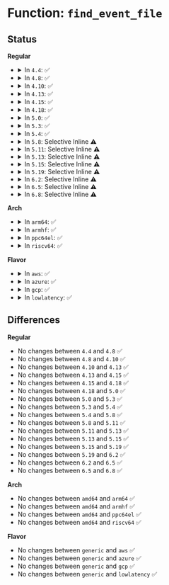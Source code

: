 # Function: <code>find_event_file</code>

## Status
<b>Regular</b>
<ul>
<li>
<details>
<summary>In <code>4.4</code>: ✅</summary>

```c
struct trace_event_file *find_event_file(struct trace_array *tr, const char *system, const char *event);
```

**Collision:** Unique Global

**Inline:** No

**Transformation:** False

**Instances:**

```
In kernel/trace/trace_events.c (ffffffff81161080)
Location: kernel/trace/trace_events.c:2552
Inline: False
Direct callers:
  - kernel/trace/trace_events.c:event_enable_func
  - kernel/trace/trace_events_trigger.c:event_enable_trigger_func
```
**Symbols:**

```
ffffffff81161080-ffffffff81161116: find_event_file (STB_GLOBAL)
```
</details>
</li>
<li>
<details>
<summary>In <code>4.8</code>: ✅</summary>

```c
struct trace_event_file *find_event_file(struct trace_array *tr, const char *system, const char *event);
```

**Collision:** Unique Global

**Inline:** No

**Transformation:** False

**Instances:**

```
In kernel/trace/trace_events.c (ffffffff8116b7a0)
Location: kernel/trace/trace_events.c:2457
Inline: False
Direct callers:
  - kernel/trace/trace_events.c:event_enable_func
  - kernel/trace/trace_events_trigger.c:event_enable_trigger_func
```
**Symbols:**

```
ffffffff8116b7a0-ffffffff8116b82c: find_event_file (STB_GLOBAL)
```
</details>
</li>
<li>
<details>
<summary>In <code>4.10</code>: ✅</summary>

```c
struct trace_event_file *find_event_file(struct trace_array *tr, const char *system, const char *event);
```

**Collision:** Unique Global

**Inline:** No

**Transformation:** False

**Instances:**

```
In kernel/trace/trace_events.c (ffffffff81176a90)
Location: kernel/trace/trace_events.c:2426
Inline: False
Direct callers:
  - kernel/trace/trace_events.c:event_enable_func
  - kernel/trace/trace_events_trigger.c:event_enable_trigger_func
```
**Symbols:**

```
ffffffff81176a90-ffffffff81176b1c: find_event_file (STB_GLOBAL)
```
</details>
</li>
<li>
<details>
<summary>In <code>4.13</code>: ✅</summary>

```c
struct trace_event_file *find_event_file(struct trace_array *tr, const char *system, const char *event);
```

**Collision:** Unique Global

**Inline:** No

**Transformation:** False

**Instances:**

```
In kernel/trace/trace_events.c (ffffffff81179850)
Location: kernel/trace/trace_events.c:2466
Inline: False
Direct callers:
  - kernel/trace/trace_events.c:event_enable_func
  - kernel/trace/trace_events_trigger.c:event_enable_trigger_func
```
**Symbols:**

```
ffffffff81179850-ffffffff811798db: find_event_file (STB_GLOBAL)
```
</details>
</li>
<li>
<details>
<summary>In <code>4.15</code>: ✅</summary>

```c
struct trace_event_file *find_event_file(struct trace_array *tr, const char *system, const char *event);
```

**Collision:** Unique Global

**Inline:** No

**Transformation:** False

**Instances:**

```
In kernel/trace/trace_events.c (ffffffff81186fb0)
Location: kernel/trace/trace_events.c:2479
Inline: False
Direct callers:
  - kernel/trace/trace_events.c:event_enable_func
  - kernel/trace/trace_events_trigger.c:event_enable_trigger_func
```
**Symbols:**

```
ffffffff81186fb0-ffffffff8118703b: find_event_file (STB_GLOBAL)
```
</details>
</li>
<li>
<details>
<summary>In <code>4.18</code>: ✅</summary>

```c
struct trace_event_file *find_event_file(struct trace_array *tr, const char *system, const char *event);
```

**Collision:** Unique Global

**Inline:** No

**Transformation:** False

**Instances:**

```
In kernel/trace/trace_events.c (ffffffff811960a0)
Location: kernel/trace/trace_events.c:2503
Inline: False
Direct callers:
  - kernel/trace/trace_events.c:event_enable_func
  - kernel/trace/trace_events_trigger.c:event_enable_trigger_func
```
**Symbols:**

```
ffffffff811960a0-ffffffff811960d0: find_event_file (STB_GLOBAL)
```
</details>
</li>
<li>
<details>
<summary>In <code>5.0</code>: ✅</summary>

```c
struct trace_event_file *find_event_file(struct trace_array *tr, const char *system, const char *event);
```

**Collision:** Unique Global

**Inline:** No

**Transformation:** False

**Instances:**

```
In kernel/trace/trace_events.c (ffffffff811a4200)
Location: kernel/trace/trace_events.c:2504
Inline: False
Direct callers:
  - kernel/trace/trace_events.c:event_enable_func
  - kernel/trace/trace_events_trigger.c:event_enable_trigger_func
```
**Symbols:**

```
ffffffff811a4200-ffffffff811a4230: find_event_file (STB_GLOBAL)
```
</details>
</li>
<li>
<details>
<summary>In <code>5.3</code>: ✅</summary>

```c
struct trace_event_file *find_event_file(struct trace_array *tr, const char *system, const char *event);
```

**Collision:** Unique Global

**Inline:** No

**Transformation:** False

**Instances:**

```
In kernel/trace/trace_events.c (ffffffff811b20b0)
Location: kernel/trace/trace_events.c:2494
Inline: False
Direct callers:
  - kernel/trace/trace_events.c:event_enable_func
  - kernel/trace/trace_events_trigger.c:event_enable_trigger_func
```
**Symbols:**

```
ffffffff811b20b0-ffffffff811b20e0: find_event_file (STB_GLOBAL)
```
</details>
</li>
<li>
<details>
<summary>In <code>5.4</code>: ✅</summary>

```c
struct trace_event_file *find_event_file(struct trace_array *tr, const char *system, const char *event);
```

**Collision:** Unique Global

**Inline:** No

**Transformation:** False

**Instances:**

```
In kernel/trace/trace_events.c (ffffffff811bd730)
Location: kernel/trace/trace_events.c:2493
Inline: False
Direct callers:
  - kernel/trace/trace_events.c:event_enable_func
  - kernel/trace/trace_events_trigger.c:event_enable_trigger_func
```
**Symbols:**

```
ffffffff811bd730-ffffffff811bd760: find_event_file (STB_GLOBAL)
```
</details>
</li>
<li>
<details>
<summary>In <code>5.8</code>: Selective Inline ⚠️</summary>

```c
struct trace_event_file *find_event_file(struct trace_array *tr, const char *system, const char *event);
```

**Collision:** Unique Global

**Inline:** Selective

**Transformation:** False

**Instances:**

```
In kernel/trace/trace_events.c (ffffffff811d6cb6)
Location: kernel/trace/trace_events.c:2698
Inline: True
Inline callers:
  - kernel/trace/trace_events.c:event_enable_func
  - kernel/trace/trace_events.c:trace_get_event_file
Direct callers:
  - kernel/trace/trace_events_trigger.c:event_enable_trigger_func
  - kernel/trace/trace_events_hist.c:find_event_var
  - kernel/trace/trace_events_hist.c:find_match_var
  - kernel/trace/trace_boot.c:trace_boot_init_one_event
```
**Symbols:**

```
ffffffff811d6eb0-ffffffff811d6ee0: find_event_file (STB_GLOBAL)
```
</details>
</li>
<li>
<details>
<summary>In <code>5.11</code>: Selective Inline ⚠️</summary>

```c
struct trace_event_file *find_event_file(struct trace_array *tr, const char *system, const char *event);
```

**Collision:** Unique Global

**Inline:** Selective

**Transformation:** False

**Instances:**

```
In kernel/trace/trace_events.c (ffffffff811d4036)
Location: kernel/trace/trace_events.c:2714
Inline: True
Inline callers:
  - kernel/trace/trace_events.c:event_enable_func
  - kernel/trace/trace_events.c:trace_get_event_file
Direct callers:
  - kernel/trace/trace_events_trigger.c:event_enable_trigger_func
  - kernel/trace/trace_events_hist.c:find_event_var
  - kernel/trace/trace_events_hist.c:find_match_var
  - kernel/trace/trace_boot.c:trace_boot_init_one_event
```
**Symbols:**

```
ffffffff811d4230-ffffffff811d4260: find_event_file (STB_GLOBAL)
```
</details>
</li>
<li>
<details>
<summary>In <code>5.13</code>: Selective Inline ⚠️</summary>

```c
struct trace_event_file *find_event_file(struct trace_array *tr, const char *system, const char *event);
```

**Collision:** Unique Global

**Inline:** Selective

**Transformation:** False

**Instances:**

```
In kernel/trace/trace_events.c (ffffffff811d5726)
Location: kernel/trace/trace_events.c:2925
Inline: True
Inline callers:
  - kernel/trace/trace_events.c:event_enable_func
  - kernel/trace/trace_events.c:trace_get_event_file
Direct callers:
  - kernel/trace/trace_events_trigger.c:event_enable_trigger_func
  - kernel/trace/trace_events_hist.c:find_event_var
  - kernel/trace/trace_events_hist.c:find_event_var
  - kernel/trace/trace_boot.c:trace_boot_init_one_event
```
**Symbols:**

```
ffffffff811d5920-ffffffff811d5950: find_event_file (STB_GLOBAL)
```
</details>
</li>
<li>
<details>
<summary>In <code>5.15</code>: Selective Inline ⚠️</summary>

```c
struct trace_event_file *find_event_file(struct trace_array *tr, const char *system, const char *event);
```

**Collision:** Unique Global

**Inline:** Selective

**Transformation:** False

**Instances:**

```
In kernel/trace/trace_events.c (ffffffff81202586)
Location: kernel/trace/trace_events.c:2942
Inline: True
Inline callers:
  - kernel/trace/trace_events.c:event_enable_func
  - kernel/trace/trace_events.c:trace_get_event_file
Direct callers:
  - kernel/trace/trace_events_trigger.c:event_enable_trigger_func
  - kernel/trace/trace_eprobe.c:enable_trace_eprobe
  - kernel/trace/trace_events_hist.c:find_event_var
  - kernel/trace/trace_events_hist.c:find_event_var
  - kernel/trace/trace_boot.c:trace_boot_init_one_event
```
**Symbols:**

```
ffffffff812027a0-ffffffff812027d0: find_event_file (STB_GLOBAL)
```
</details>
</li>
<li>
<details>
<summary>In <code>5.19</code>: Selective Inline ⚠️</summary>

```c
struct trace_event_file *find_event_file(struct trace_array *tr, const char *system, const char *event);
```

**Collision:** Unique Global

**Inline:** Selective

**Transformation:** False

**Instances:**

```
In kernel/trace/trace_events.c (ffffffff8123d9c6)
Location: kernel/trace/trace_events.c:3045
Inline: True
Inline callers:
  - kernel/trace/trace_events.c:event_enable_func
  - kernel/trace/trace_events.c:trace_get_event_file
Direct callers:
  - kernel/trace/trace_events_trigger.c:event_enable_trigger_parse
  - kernel/trace/trace_eprobe.c:enable_trace_eprobe
  - kernel/trace/trace_events_hist.c:find_event_var
  - kernel/trace/trace_events_hist.c:find_event_var
  - kernel/trace/trace_boot.c:trace_boot_init_one_event
```
**Symbols:**

```
ffffffff8123dbf0-ffffffff8123dc38: find_event_file (STB_GLOBAL)
```
</details>
</li>
<li>
<details>
<summary>In <code>6.2</code>: Selective Inline ⚠️</summary>

```c
struct trace_event_file *find_event_file(struct trace_array *tr, const char *system, const char *event);
```

**Collision:** Unique Global

**Inline:** Selective

**Transformation:** False

**Instances:**

```
In kernel/trace/trace_events.c (ffffffff8128b0f6)
Location: kernel/trace/trace_events.c:3136
Inline: True
Inline callers:
  - kernel/trace/trace_events.c:event_enable_func
  - kernel/trace/trace_events.c:trace_get_event_file
Direct callers:
  - kernel/trace/trace_events_trigger.c:event_enable_trigger_parse
  - kernel/trace/trace_eprobe.c:enable_trace_eprobe
  - kernel/trace/trace_events_hist.c:find_event_var
  - kernel/trace/trace_events_hist.c:find_event_var
  - kernel/trace/trace_boot.c:trace_boot_init_one_event
```
**Symbols:**

```
ffffffff8128b330-ffffffff8128b378: find_event_file (STB_GLOBAL)
```
</details>
</li>
<li>
<details>
<summary>In <code>6.5</code>: Selective Inline ⚠️</summary>

```c
struct trace_event_file *find_event_file(struct trace_array *tr, const char *system, const char *event);
```

**Collision:** Unique Global

**Inline:** Selective

**Transformation:** False

**Instances:**

```
In kernel/trace/trace_events.c (ffffffff812a8046)
Location: kernel/trace/trace_events.c:3130
Inline: True
Inline callers:
  - kernel/trace/trace_events.c:event_enable_func
  - kernel/trace/trace_events.c:trace_get_event_file
Direct callers:
  - kernel/trace/trace_events_trigger.c:event_enable_trigger_parse
  - kernel/trace/trace_eprobe.c:enable_trace_eprobe
  - kernel/trace/trace_events_hist.c:find_event_var
  - kernel/trace/trace_events_hist.c:find_event_var
  - kernel/trace/trace_boot.c:trace_boot_init_one_event
```
**Symbols:**

```
ffffffff812a8280-ffffffff812a82c8: find_event_file (STB_GLOBAL)
```
</details>
</li>
<li>
<details>
<summary>In <code>6.8</code>: Selective Inline ⚠️</summary>

```c
struct trace_event_file *find_event_file(struct trace_array *tr, const char *system, const char *event);
```

**Collision:** Unique Global

**Inline:** Selective

**Transformation:** False

**Instances:**

```
In kernel/trace/trace_events.c (ffffffff812c3ce6)
Location: kernel/trace/trace_events.c:3322
Inline: True
Inline callers:
  - kernel/trace/trace_events.c:event_enable_func
  - kernel/trace/trace_events.c:trace_get_event_file
Direct callers:
  - kernel/trace/trace_events_trigger.c:event_enable_trigger_parse
  - kernel/trace/trace_eprobe.c:enable_trace_eprobe
  - kernel/trace/trace_events_hist.c:find_event_var
  - kernel/trace/trace_events_hist.c:find_event_var
  - kernel/trace/trace_boot.c:trace_boot_init_one_event
```
**Symbols:**

```
ffffffff812c3f50-ffffffff812c3f98: find_event_file (STB_GLOBAL)
```
</details>
</li>
</ul>
<b>Arch</b>
<ul>
<li>
<details>
<summary>In <code>arm64</code>: ✅</summary>

```c
struct trace_event_file *find_event_file(struct trace_array *tr, const char *system, const char *event);
```

**Collision:** Unique Global

**Inline:** No

**Transformation:** False

**Instances:**

```
In kernel/trace/trace_events.c (ffff80001023ca98)
Location: kernel/trace/trace_events.c:2493
Inline: False
Direct callers:
  - kernel/trace/trace_events.c:event_enable_func
  - kernel/trace/trace_events_trigger.c:event_enable_trigger_func
```
**Symbols:**

```
ffff80001023ca98-ffff80001023cad4: find_event_file (STB_GLOBAL)
```
</details>
</li>
<li>
<details>
<summary>In <code>armhf</code>: ✅</summary>

```c
struct trace_event_file *find_event_file(struct trace_array *tr, const char *system, const char *event);
```

**Collision:** Unique Global

**Inline:** No

**Transformation:** False

**Instances:**

```
In kernel/trace/trace_events.c (c0478380)
Location: kernel/trace/trace_events.c:2493
Inline: False
Direct callers:
  - kernel/trace/trace_events.c:event_enable_func
  - kernel/trace/trace_events_trigger.c:event_enable_trigger_func
```
**Symbols:**

```
c0478380-c04783c4: find_event_file (STB_GLOBAL)
```
</details>
</li>
<li>
<details>
<summary>In <code>ppc64el</code>: ✅</summary>

```c
struct trace_event_file *find_event_file(struct trace_array *tr, const char *system, const char *event);
```

**Collision:** Unique Global

**Inline:** No

**Transformation:** False

**Instances:**

```
In kernel/trace/trace_events.c (c0000000002cbce0)
Location: kernel/trace/trace_events.c:2493
Inline: False
Direct callers:
  - kernel/trace/trace_events.c:event_enable_func
  - kernel/trace/trace_events_trigger.c:event_enable_trigger_func
```
**Symbols:**

```
c0000000002cbce0-c0000000002cbd48: find_event_file (STB_GLOBAL)
```
</details>
</li>
<li>
<details>
<summary>In <code>riscv64</code>: ✅</summary>

```c
struct trace_event_file *find_event_file(struct trace_array *tr, const char *system, const char *event);
```

**Collision:** Unique Global

**Inline:** No

**Transformation:** False

**Instances:**

```
In kernel/trace/trace_events.c (ffffffe000192ba0)
Location: kernel/trace/trace_events.c:2493
Inline: False
Direct callers:
  - kernel/trace/trace_events.c:event_enable_func
  - kernel/trace/trace_events_trigger.c:event_enable_trigger_func
```
**Symbols:**

```
ffffffe000192ba0-ffffffe000192bd4: find_event_file (STB_GLOBAL)
```
</details>
</li>
</ul>
<b>Flavor</b>
<ul>
<li>
<details>
<summary>In <code>aws</code>: ✅</summary>

```c
struct trace_event_file *find_event_file(struct trace_array *tr, const char *system, const char *event);
```

**Collision:** Unique Global

**Inline:** No

**Transformation:** False

**Instances:**

```
In kernel/trace/trace_events.c (ffffffff811b5d50)
Location: kernel/trace/trace_events.c:2493
Inline: False
Direct callers:
  - kernel/trace/trace_events.c:event_enable_func
  - kernel/trace/trace_events_trigger.c:event_enable_trigger_func
```
**Symbols:**

```
ffffffff811b5d50-ffffffff811b5d80: find_event_file (STB_GLOBAL)
```
</details>
</li>
<li>
<details>
<summary>In <code>azure</code>: ✅</summary>

```c
struct trace_event_file *find_event_file(struct trace_array *tr, const char *system, const char *event);
```

**Collision:** Unique Global

**Inline:** No

**Transformation:** False

**Instances:**

```
In kernel/trace/trace_events.c (ffffffff811a8b50)
Location: kernel/trace/trace_events.c:2493
Inline: False
Direct callers:
  - kernel/trace/trace_events.c:event_enable_func
  - kernel/trace/trace_events_trigger.c:event_enable_trigger_func
```
**Symbols:**

```
ffffffff811a8b50-ffffffff811a8b80: find_event_file (STB_GLOBAL)
```
</details>
</li>
<li>
<details>
<summary>In <code>gcp</code>: ✅</summary>

```c
struct trace_event_file *find_event_file(struct trace_array *tr, const char *system, const char *event);
```

**Collision:** Unique Global

**Inline:** No

**Transformation:** False

**Instances:**

```
In kernel/trace/trace_events.c (ffffffff811b3b20)
Location: kernel/trace/trace_events.c:2493
Inline: False
Direct callers:
  - kernel/trace/trace_events.c:event_enable_func
  - kernel/trace/trace_events_trigger.c:event_enable_trigger_func
```
**Symbols:**

```
ffffffff811b3b20-ffffffff811b3b50: find_event_file (STB_GLOBAL)
```
</details>
</li>
<li>
<details>
<summary>In <code>lowlatency</code>: ✅</summary>

```c
struct trace_event_file *find_event_file(struct trace_array *tr, const char *system, const char *event);
```

**Collision:** Unique Global

**Inline:** No

**Transformation:** False

**Instances:**

```
In kernel/trace/trace_events.c (ffffffff811c1bc0)
Location: kernel/trace/trace_events.c:2493
Inline: False
Direct callers:
  - kernel/trace/trace_events.c:event_enable_func
  - kernel/trace/trace_events_trigger.c:event_enable_trigger_func
```
**Symbols:**

```
ffffffff811c1bc0-ffffffff811c1bf0: find_event_file (STB_GLOBAL)
```
</details>
</li>
</ul>

## Differences
<b>Regular</b>
<ul>
<li>
No changes between <code>4.4</code> and <code>4.8</code> ✅
</li>
<li>
No changes between <code>4.8</code> and <code>4.10</code> ✅
</li>
<li>
No changes between <code>4.10</code> and <code>4.13</code> ✅
</li>
<li>
No changes between <code>4.13</code> and <code>4.15</code> ✅
</li>
<li>
No changes between <code>4.15</code> and <code>4.18</code> ✅
</li>
<li>
No changes between <code>4.18</code> and <code>5.0</code> ✅
</li>
<li>
No changes between <code>5.0</code> and <code>5.3</code> ✅
</li>
<li>
No changes between <code>5.3</code> and <code>5.4</code> ✅
</li>
<li>
No changes between <code>5.4</code> and <code>5.8</code> ✅
</li>
<li>
No changes between <code>5.8</code> and <code>5.11</code> ✅
</li>
<li>
No changes between <code>5.11</code> and <code>5.13</code> ✅
</li>
<li>
No changes between <code>5.13</code> and <code>5.15</code> ✅
</li>
<li>
No changes between <code>5.15</code> and <code>5.19</code> ✅
</li>
<li>
No changes between <code>5.19</code> and <code>6.2</code> ✅
</li>
<li>
No changes between <code>6.2</code> and <code>6.5</code> ✅
</li>
<li>
No changes between <code>6.5</code> and <code>6.8</code> ✅
</li>
</ul>
<b>Arch</b>
<ul>
<li>
No changes between <code>amd64</code> and <code>arm64</code> ✅
</li>
<li>
No changes between <code>amd64</code> and <code>armhf</code> ✅
</li>
<li>
No changes between <code>amd64</code> and <code>ppc64el</code> ✅
</li>
<li>
No changes between <code>amd64</code> and <code>riscv64</code> ✅
</li>
</ul>
<b>Flavor</b>
<ul>
<li>
No changes between <code>generic</code> and <code>aws</code> ✅
</li>
<li>
No changes between <code>generic</code> and <code>azure</code> ✅
</li>
<li>
No changes between <code>generic</code> and <code>gcp</code> ✅
</li>
<li>
No changes between <code>generic</code> and <code>lowlatency</code> ✅
</li>
</ul>
